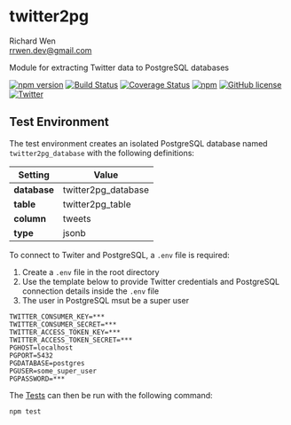 # twitter2pg

Richard Wen  
rrwen.dev@gmail.com  

Module for extracting Twitter data to PostgreSQL databases

[![npm version](https://badge.fury.io/js/twitter2pg.svg)](https://badge.fury.io/js/twitter2pg)
[![Build Status](https://travis-ci.org/rrwen/rrwen/twitter2pg.svg?branch=master)](https://travis-ci.org/rrwen/twitter2pg)
[![Coverage Status](https://coveralls.io/repos/github/rrwen/twitter2pg/badge.svg?branch=master)](https://coveralls.io/github/rrwen/twitter2pg?branch=master)
[![npm](https://img.shields.io/npm/dt/twitter2pg.svg)](https://www.npmjs.com/package/twitter2pg)
[![GitHub license](https://img.shields.io/github/license/rrwen/twitter2pg.svg)](https://github.com/rrwen/twitter2pg/blob/master/LICENSE)
[![Twitter](https://img.shields.io/twitter/url/https/github.com/rrwen/twitter2pg.svg?style=social)](https://twitter.com/intent/tweet?text=Module%20for%20extracting%20Twitter%20data%20to%20PostgreSQL%20databases:%20https%3A%2F%2Fgithub.com%2Frrwen%2Ftwitter2pg%20%23nodejs%20%23npm)

## Test Environment

The test environment creates an isolated PostgreSQL database named `twitter2pg_database` with the following definitions:

Setting | Value
--- | ---
**database** | twitter2pg_database
**table** | twitter2pg_table
**column** | tweets
**type** | jsonb

To connect to Twiter and PostgreSQL, a `.env` file is required:

1. Create a `.env` file in the root directory
2. Use the template below to provide Twitter credentials and PostgreSQL connection details inside the `.env` file
3. The user in PostgreSQL msut be a super user

```
TWITTER_CONSUMER_KEY=***
TWITTER_CONSUMER_SECRET=***
TWITTER_ACCESS_TOKEN_KEY=***
TWITTER_ACCESS_TOKEN_SECRET=***
PGHOST=localhost
PGPORT=5432
PGDATABASE=postgres
PGUSER=some_super_user
PGPASSWORD=***
```

The [Tests](../README.md#tests) can then be run with the following command:

```
npm test
```
